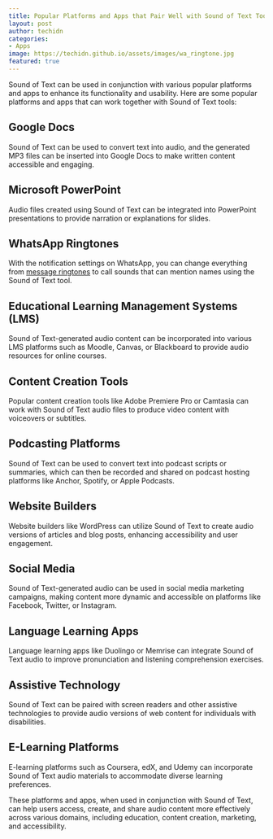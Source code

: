 ```yaml
---
title: Popular Platforms and Apps that Pair Well with Sound of Text Tools
layout: post
author: techidn
categories: 
- Apps
image: https://techidn.github.io/assets/images/wa_ringtone.jpg
featured: true
---
```



Sound of Text can be used in conjunction with various popular platforms and apps to enhance its functionality and usability. Here are some popular platforms and apps that can work together with Sound of Text tools:

## Google Docs

Sound of Text can be used to convert text into audio, and the generated MP3 files can be inserted into Google Docs to make written content accessible and engaging.

## Microsoft PowerPoint

Audio files created using Sound of Text can be integrated into PowerPoint presentations to provide narration or explanations for slides.

## WhatsApp Ringtones

With the notification settings on WhatsApp, you can change everything from [message ringtones](https://soundtext.github.io/how-to-change-ringtone-on-whatsapp/) to call sounds that can mention names using the Sound of Text tool.

## Educational Learning Management Systems (LMS)

Sound of Text-generated audio content can be incorporated into various LMS platforms such as Moodle, Canvas, or Blackboard to provide audio resources for online courses.

## Content Creation Tools

Popular content creation tools like Adobe Premiere Pro or Camtasia can work with Sound of Text audio files to produce video content with voiceovers or subtitles.

## Podcasting Platforms

Sound of Text can be used to convert text into podcast scripts or summaries, which can then be recorded and shared on podcast hosting platforms like Anchor, Spotify, or Apple Podcasts.

## Website Builders

Website builders like WordPress can utilize Sound of Text to create audio versions of articles and blog posts, enhancing accessibility and user engagement.

## Social Media

Sound of Text-generated audio can be used in social media marketing campaigns, making content more dynamic and accessible on platforms like Facebook, Twitter, or Instagram.

## Language Learning Apps

Language learning apps like Duolingo or Memrise can integrate Sound of Text audio to improve pronunciation and listening comprehension exercises.

## Assistive Technology

Sound of Text can be paired with screen readers and other assistive technologies to provide audio versions of web content for individuals with disabilities.

## E-Learning Platforms

E-learning platforms such as Coursera, edX, and Udemy can incorporate Sound of Text audio materials to accommodate diverse learning preferences.

These platforms and apps, when used in conjunction with Sound of Text, can help users access, create, and share audio content more effectively across various domains, including education, content creation, marketing, and accessibility.

